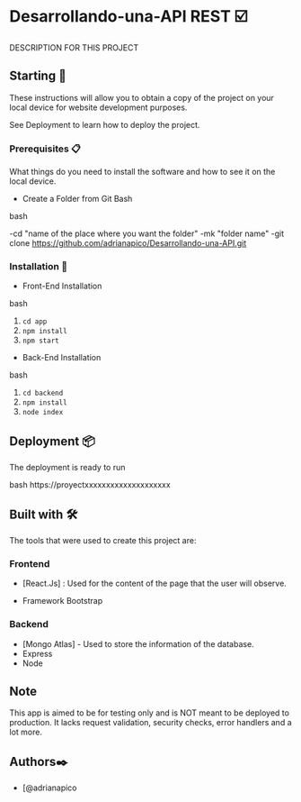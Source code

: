 # Desarrollando-una-API REST ☑️

DESCRIPTION FOR THIS PROJECT

## Starting 🚀

These instructions will allow you to obtain a copy of the project on your local device for website development purposes.

See Deployment to learn how to deploy the project.

### Prerequisites 📋
What things do you need to install the software and how to see it on the local device.

- Create a Folder from Git Bash

bash

  -cd "name of the place where you want the folder"
   -mk "folder name"
   -git clone https://github.com/adrianapico/Desarrollando-una-API.git


### Installation 🔧

- Front-End Installation

bash
1. `cd app`
2. `npm install`
3. `npm start`


- Back-End Installation

bash
1. `cd backend`
2. `npm install`
3. `node index`


## Deployment 📦

The deployment is ready to run

bash
https://proyectxxxxxxxxxxxxxxxxxxxx


## Built with 🛠️

The tools that were used to create this project are:

### Frontend 
 - [React.Js] : Used for the content of the page that the user will observe.
 
 - Framework
  Bootstrap
  
### Backend
- [Mongo Atlas] - Used to store the information of the database.
- Express
- Node
 
## Note
This app is aimed to be for testing only and is NOT meant to be deployed to production. It lacks request validation, security checks, error handlers and a lot more.

## Authors✒️

- [@adrianapico
